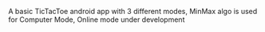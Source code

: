 A basic TicTacToe android app with 3 different modes,
MinMax algo is used for Computer Mode,
Online mode under development
